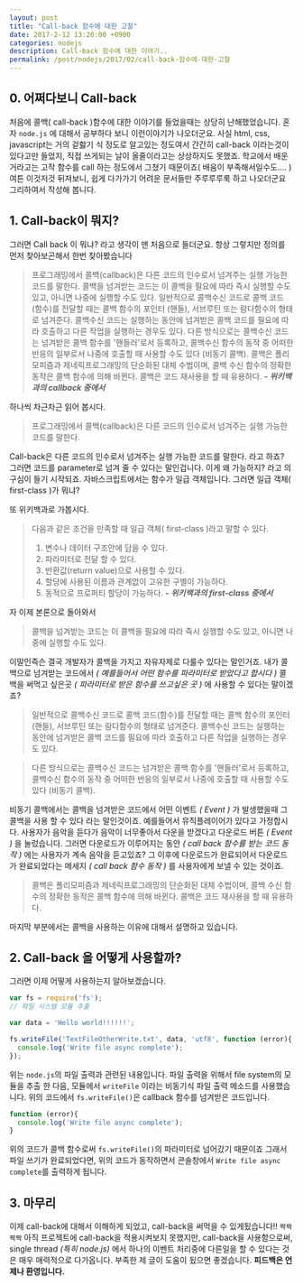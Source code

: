 ```yaml
---
layout: post
title: "Call-back 함수에 대한 고찰"
date: 2017-2-12 13:20:00 +0900
categories: nodejs
description: Call-back 함수에 대한 이야기..
permalink: /post/nodejs/2017/02/call-back-함수에-대한-고찰
---
```

## 0. 어쩌다보니 Call-back
처음에 콜백( call-back )함수에 대한 이야기를 들었을때는 상당히 난해했었습니다.
혼자 `node.js` 에 대해서 공부하다 보니 이런이야기가 나오더군요.
사실 html, css, javascript는 거의 겉핧기 식 정도로 알고있는 정도여서 간간히 call-back 이라는것이 있다고만 들었지, 직접 쓰게되는 날이 올줄이라고는 상상하지도 못했죠.
학교에서 배운거라고는 고작 함수를 call 하는 정도에서 그쳤기 때문이죠( 배움이 부족해서일수도.... )
여튼 이것저것 뒤져보니, 쉽게 다가가기 어려운 문서들만 주루루루룩 하고 나오더군요 그리하여서 작성해 봅니다.

## 1. Call-back이 뭐지?
그러면 Call back 이 뭐냐? 라고 생각이 맨 처음으로 들더군요.
항상 그렇지만 정의를 먼저 찾아보곤해서 한번 찾아봤습니다

> 프로그래밍에서 콜백(callback)은 다른 코드의 인수로서 넘겨주는 실행 가능한 코드를 말한다. 콜백을 넘겨받는 코드는 이 콜백을 필요에 따라 즉시 실행할 수도 있고, 아니면 나중에 실행할 수도 있다.
>일반적으로 콜백수신 코드로 콜백 코드(함수)를 전달할 때는 콜백 함수의 포인터 (핸들), 서브루틴 또는 람다함수의 형태로 넘겨준다. 콜백수신 코드는 실행하는 동안에 넘겨받은 콜백 코드를 필요에 따라 호출하고 다른 작업을 실행하는 경우도 있다.
>다른 방식으로는 콜백수신 코드는 넘겨받은 콜백 함수를 '핸들러'로서 등록하고, 콜백수신 함수의 동작 중 어떠한 반응의 일부로서 나중에 호출할 때 사용할 수도 있다 (비동기 콜백).
>콜백은 폴리모피즘과 제네릭프로그래밍의 단순화된 대체 수법이며, 콜백 수신 함수의 정확한 동작은 콜백 함수에 의해 바뀐다. 콜백은 코드 재사용을 할 때 유용하다.
>***- 위키백과의 callback 중에서***

하나씩 차근차근 읽어 봅시다.
> 프로그래밍에서 콜백(callback)은 다른 코드의 인수로서 넘겨주는 실행 가능한 코드를 말한다.

Call-back은 다른 코드의 인수로서 넘겨주는 실행 가능한 코드를 말한다. 라고 하죠? 그러면 코드를 parameter로 넘겨 줄 수 있다는 말인겁니다.
이게 왜 가능하지? 라고 의구심이 들기 시작되죠. 자바스크립트에서는 함수가 일급 객체입니다.
그러면 일급 객체( first-class )가 뭐냐?

또 위키백과로 가봅시다.

>다음과 같은 조건을 만족할 때 일급 객체( first-class )라고 말할 수 있다.
>1. 변수나 데이터 구조안에 담을 수 있다.
>2. 파라미터로 전달 할 수 있다.
>3. 반환값(return value)으로 사용할 수 있다.
>4. 할당에 사용된 이름과 관계없이 고유한 구별이 가능하다.
>5. 동적으로 프로퍼티 할당이 가능하다.
>***- 위키백과의 first-class 중에서***

자 이제 본론으로 돌아와서

>콜백을 넘겨받는 코드는 이 콜백을 필요에 따라 즉시 실행할 수도 있고, 아니면 나중에 실행할 수도 있다.

이말인즉슨 결국 개발자가 콜백을 가지고 자유자제로 다룰수 있다는 말인거죠. 내가 콜백으로 넘겨받는 코드에서 *( 예를들어서 어떤 함수를 파라미터로 받았다고 합시다 )* 콜백을 써먹고 싶은곳 *( 파라미터로 받은 함수를 쓰고싶은 곳 )* 에 사용할 수 있다는 말이겠죠?

>일반적으로 콜백수신 코드로 콜백 코드(함수)를 전달할 때는 콜백 함수의 포인터 (핸들), 서브루틴 또는 람다함수의 형태로 넘겨준다. 콜백수신 코드는 실행하는 동안에 넘겨받은 콜백 코드를 필요에 따라 호출하고 다른 작업을 실행하는 경우도 있다.

>다른 방식으로는 콜백수신 코드는 넘겨받은 콜백 함수를 '핸들러'로서 등록하고, 콜백수신 함수의 동작 중 어떠한 반응의 일부로서 나중에 호출할 때 사용할 수도 있다 (비동기 콜백).

비동기 콜백에서는 콜백을 넘겨받은 코드에서 어떤 이벤트 *( Event )* 가 발생했을때 그 콜백을 사용 할 수 있다 라는 말인것이죠.
예를들어서 뮤직플레이어가 있다고 가정합시다. 사용자가 음악을 듣다가 음악이 너무좋아서 다운을 받겠다고 다운로드 버튼 *( Event )* 을 눌렀습니다. 그러면 다운로드가 이루어지는 동안 *( call back 함수를 받는 코드 동작 )* 에는 사용자가 계속 음악을 듣고있죠? 그 이후에 다운로드가 완료되어서 다운로드가 완료되었다는 메세지 *( call back 함수 동작 )* 를 사용자에게 보낼 수 있는 것이죠.

>콜백은 폴리모피즘과 제네릭프로그래밍의 단순화된 대체 수법이며, 콜백 수신 함수의 정확한 동작은 콜백 함수에 의해 바뀐다. 콜백은 코드 재사용을 할 때 유용하다.

마지막 부분에서는 콜백을 사용하는 이유에 대해서 설명하고 있습니다.

## 2. Call-back 을 어떻게 사용할까?
그러면 이제 어떻게 사용하는지 알아보겠습니다.

~~~javascript
var fs = require('fs');
// 파일 시스템 모듈 추출

var data = 'Hello world!!!!!!';

fs.writeFile('TextFileOtherWrite.txt', data, 'utf8', function (error){
  console.log('Write file async complete');
});
~~~

위는 `node.js`의 파일 출력과 관련된 내용입니다.
파일 출력을 위해서 file system의 모듈을 추출 한 다음, 모듈에서 `writeFile` 이라는 비동기식 파일 출력 메소드를 사용했습니다.
위의 코드에서 `fs.writeFile()`은 callback 함수를 넘겨받은 코드입니다.

~~~javascript
function (error){
  console.log('Write file async complete');
}
~~~
위의 코드가 콜백 함수로써 `fs.writeFile()`의 파라미터로 넘어갔기 때문이죠
그래서 파일 쓰기가 완료되었다면, 위의 코드가 동작하면서 콘솔창에서 `Write file async complete`를 출력하게 됩니다.

## 3. 마무리
이제 call-back에 대해서 이해하게 되었고, call-back을 써먹을 수 있게됬습니다!! `짝짝짝짝`
아직 프로젝트에 call-back을 적용시켜보지 못했지만, call-back을 사용함으로써, single thread *(특히 node.js)* 에서 하나의 이벤트 처리중에 다른일을 할 수 있다는 것은 매우 매력적으로 다가옵니다. 부족한 제 글이 도움이 됬으면 좋겠습니다.
**피드백은 언제나 환영입니다.**
